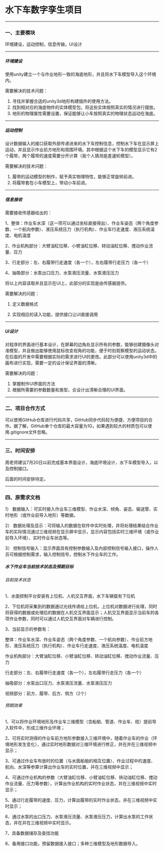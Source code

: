 # 水下车数字孪生项目

***

### 一、主要模块

环境建设，运动控制，信息传输，UI设计

***

##### 环境建设

使用unity建立一个与作业地形一致的海底地形，并且将水下车模型导入这个环境内。

需要解决的技术问题：

1. 寻找并掌握合适的unity3d地形构建插件的使用方法。
2. 找到相对应的海底物件的实体模型包，将这些实体按照真实的情况进行摆放。
3. 地形的物理属性需要设置，保证能够让小车按照真实的物理状态运动在海底。

***

##### 运动控制

设计数据输入的接口获取外部传递进来的水下车控制信息，控制水下车在显示屏上运动，并且显示作业前方地形和周围环境。其中根据这个水下车的模型显示它有2个履带，两个履带的速度需要分开计算（我个人猜测是差速轮模型）。

需要解决的技术问题：

1. 履带的运动模型的制作，赋予真实物理特性，能够正常旋转前进。
2. 将履带套在小车模型上，带动小车前进。

***

##### 信息接收

需要接收传感器给出的：

1、整体：作业车水深（这一项可以通过坐标直接得出）、作业车姿态（两个角度参数、一个航向参数）、液压系统压力（执行机构）、作业车行走速度、液压系统温度、电机温度

2、作业机构部分：大臂油缸位移、小臂油缸位移、转动油缸位移、搅动作业流量、压力

3、行走部分：左、右履带行走速度（各一个），左右履带行走压力（各一个）

4、抽吸部分：水泵出口压力、水泵液压流量、水泵液压压力

将以上内容读取并且显示在UI上，此部分的实现是由传感器提供。

需要解决的问题：

1. 定义数据格式

2. 实现相应的读入功能，提供接口让UI直接调用

***

##### UI设计

对程序的界面进行基本设计，在屏幕的边角处显示所有的参数，能够创建摄像头对准模型，并且做出能够使用鼠标改变视角的功能，便于时刻观察模型的运动状态。在后面的开发中需要根据实际的需求进行UI的更改。此部分可以使用unity3d中的画布进行实现，需要一定的设计保证界面的清晰。

需要解决的问题：

1. 掌握制作UI界面的方法
2. 根据所需要的参数数量和类型，合设计出清晰合理的UI界面。

***

### 二、项目合作方式

可以使用GitHub仓库进行代码共享，GitHub同步代码较为便捷，方便项目的合作。据了解，GitHub单个仓库的最大容量为1G，如果遇到较大的材质包可以使用.gitignore文件忽略。

***

### 三、时间安排

周老师建议7月20日以前完成基本界面设计，海底环境设计，水下车模型导入，以及控制接口。

后面的时间安排待定。

***

### 四、原需求文档

1） 数据输入：可实时接入作业车三维模型、作业水深、倾角、姿态、输送管、实时地形（或作业前导入地形）等数据。

2） 数据处理及显示：可将输入的数据在软件中实时处理，并将处理结果结合作业车的实际情况通过三维视频在显示屏中显示，显示内容包括实时三维环境（或作业前导入环境）、实时作业车状态等。

3） 控制信号输入：显示界面具有控制参数输入及内部控制信号输入接口，操作人员可根据控制需求，输入控制信号，控制水下作业车的工作。

##### 水下作业车当前技术状态及预期目标

###### 目前技术状态

1、水面控制平台安装有上位机、人机交互界面，水下车辆载有下位机

2、下位机将采集到的数据通过光线传递给上位机，上位机对数据进行处理，同时将获得的数据或处理后的数据在人机交互界面显示；人机交互界面显示当前车的各项作业参数，同时可以通过人机交互界面对车辆进行控制。

3、当前显示的参数有：

整体：作业车水深、作业车姿态（两个角度参数、一个航向参数）、作业前方地形、液压系统压力（执行机构）、作业车行走速度、液压系统温度、电机温度

作业机构部分：大臂油缸位移、小臂油缸位移、转动油缸位移、搅动作业流量、压力

行走部分：左、右履带行走速度（各一个），左右履带行走压力（各一个）

抽吸部分：水泵出口压力、水泵液压流量、水泵液压压力

视频部分：前方、履带、后方、侧方（2个）

###### 预期效果

1、可以将作业环境地形及作业车三维模型（含船舶、管道、作业车、缆）提前导入软件中，形成三维作业环境；

2、可将实时测得的作业车前方地形参数接入三维环境中，随着作业车的作业（环境地形发生变化），通过实时地形数据对三维环境进行修正，并在并在三维视频中显示；

3、可通过作业车布放时的位置（与水面船舶的相互位置）、作业过程中的速度、航向、水深等参算计算出作业车的实时位置，并在三维视频中显示；

4、可通过作业机构的参数（大臂油缸位移、小臂油缸位移、转动油缸位移、搅动作业流量、压力等参数），计算出作业机构的实时作业状态，并在三维视频中实时显示；

5、通过行走履带的速度、压力，计算出履带的实时作业状态，并在三维视频中实时显示；

6、通过水泵的出口压力、水泵液压流量、水泵液压压力，计算出水泵的工作状态，并在并在三维视频中实时显示。

7、具备数据储存及查找功能

8、备用接口功能，预留数据接入接口；多种三维模型及地形数据导入。